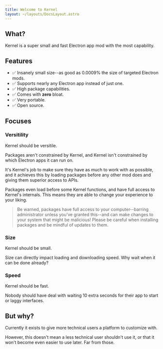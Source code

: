 ```yaml
---
title: Welcome to Kernel
layout: ~/layouts/DocsLayout.astro
---
```


## What?

Kernel is a super small and fast Electron app mod with the most capability.

## Features

-   ✅ Insanely small size--as good as 0.0009% the size of targeted Electron mods.
-   ✅ Supports nearly any Electron app instead of just one.
-   ✅ High package capabilities.
-   ✅ Comes with **zero** bloat.
-   ✅ Very portable.
-   ✅ Open source.

## Focuses

### Versitility

Kernel should be versitile.

Packages aren't constrained by Kernel, and Kernel isn't constrained by which Electron apps it can run on.

It's Kernel's job to make sure they have as much to work with as possible, and it achieves this by loading packages before any other mod does and giving them superior access to APIs.

Packages even load before some Kernel functions, and have full access to Kernel's internals. This means they are able to change your experience to your liking.

> Be warned, packages have full access to your computer--barring administrator unless you've granted this--and can make changes to your system that might be malicious!
> Please be careful when installing packages and be mindful of updates to them.

### Size

Kernel should be small.

Size can directly impact loading and downloading speed. Why wait when it can be done already?

### Speed

Kernel should be fast.

Nobody should have deal with waiting 10 extra seconds for their app to start or laggy interfaces.

## But why?

Currently it exists to give more technical users a platform to customize with.

However, this doesn't mean a less technical user shouldn't use it, or that it won't become even easier to use later. Far from those.
